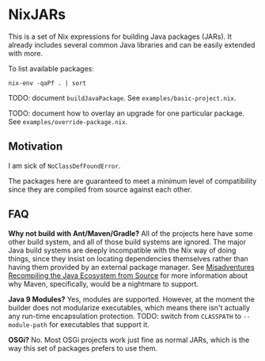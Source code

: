 # NixJARs

This is a set of Nix expressions for building Java packages (JARs).  It already
includes several common Java libraries and can be easily extended with more.

To list available packages:

    nix-env -qaPf . | sort

TODO: document `buildJavaPackage`.  See `examples/basic-project.nix`.

TODO: document how to overlay an upgrade for one particular package.  See
`examples/override-package.nix`.

## Motivation

I am sick of `NoClassDefFoundError`.

The packages here are guaranteed to meet a minimum level of compatibility since
they are compiled from source against each other.

## FAQ

**Why not build with Ant/Maven/Gradle?**
All of the projects here have some other build system, and all of those build
systems are ignored.  The major Java build systems are deeply incompatible with
the Nix way of doing things, since they insist on locating dependencies
themselves rather than having them provided by an external package manager.
See [Misadventures Recompiling the Java Ecosystem from Source](https://calvin.loncaric.us/articles/JavaCompilation.html)
for more information about why Maven, specifically, would be a nightmare to
support.

**Java 9 Modules?**
Yes, modules are supported.  However, at the moment the builder does not
modularize executables, which means there isn't actually any run-time
encapsulation protection.  TODO: switch from `CLASSPATH` to `--module-path` for
executables that support it.

**OSGi?**
No.  Most OSGi projects work just fine as normal JARs, which is the way this
set of packages prefers to use them.

